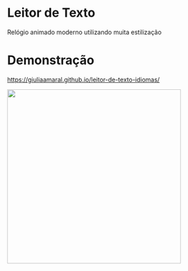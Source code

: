 # Leitor de Texto
Relógio animado moderno utilizando muita estilização

# Demonstração

https://giuliaamaral.github.io/leitor-de-texto-idiomas/

<img src="https://i.imgur.com/sMqljFn.png" min-width="400px" max-width="400px" width="400px" >
